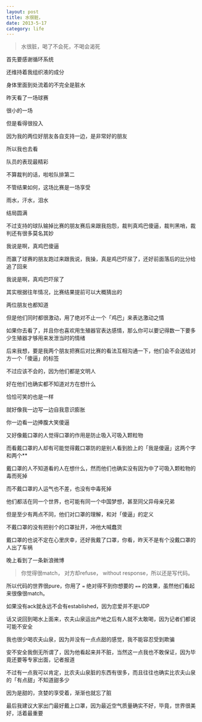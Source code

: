 ```yaml
---
layout: post
title: 水很脏，
date: 2013-5-17
category: life
---
```


> 水很脏，喝了不会死，不喝会渴死

首先要感谢循环系统

还维持着我组织液的成分

身体里面到处流着的不完全是脏水

昨天看了一场球赛

很小的一场

但是看得很投入

因为我的两位好朋友各自支持一边，是非常好的朋友

所以我也去看

队员的表现最精彩

不算裁判的话，啦啦队排第二

不管结果如何，这场比赛是一场享受

雨水，汗水，泪水

结局圆满

不过支持的球队输掉比赛的朋友赛后来跟我抱怨，裁判真鸡巴傻逼，裁判黑哨，裁判还有很多莫名其妙

我说是啊，真鸡巴傻逼

而赢了球赛的朋友跑过来跟我说，我操，真是鸡巴吓尿了，还好前面落后的比分给追了回来

我说是啊，真鸡巴吓尿了

其实根据往年情况，比赛结果提前可以大概猜出的

两位朋友也都知道

但是他们同时都很激动，用了绝对不止一个「鸡巴」来表达激动之情

如果你去看了，并且你也喜欢用生殖器官表达感情，那么你可以要记得数一下要多少生殖器才够用来发泄当时的情绪

后来我想，要是我两个朋友把赛后对比赛的看法互相沟通一下，他们会不会送给对方一个「傻逼」的标签

不过应该不会的，因为他们都是文明人

好在他们也确实都不知道对方在想什么

恰恰可笑的也是一样

就好像我一边写一边自我意识膨胀

你一边看一边捧腹大笑傻逼

又好像戴口罩的人觉得口罩的作用是防止吸入可吸入颗粒物

而看戴口罩的人却有可能觉得戴口罩防的是别人看到脸上的「我是傻逼」这两个字和两个**

戴口罩的人不知道看的人在想什么，然而他们也确实没有因为中了可吸入颗粒物的毒而死掉

而不戴口罩的人运气也不差，也没有中毒死掉

他们都活在同一个世界，也可能有同一个中国梦想，甚至同父异母亲兄弟

但是至少有两点不同，他们对口罩的理解，和对「傻逼」的定义

不戴口罩的没有把别个的口罩扯开，冲他大喊蠢货

戴口罩的也说不定在心里庆幸，还好我戴了口罩，你看，昨天不是有个没戴口罩的人出了车祸

晚上看到了一条新浪微博

> 你觉得很match， 对方却refuse， without response，所以还是写代码。

所以代码的世界很pure，你用了 `=` 绝对得不到你想要的 `==` 的效果，虽然他们看起来很像很match。

如果没有ack就永远不会有established，因为恋爱并不是UDP

话又说回到喝水上面来，农夫山泉运出产地之后有人就不太敢喝，因为记者们都说可能不安全

我也很少喝农夫山泉，因为并没有一点点甜的感觉，我不能容忍受到欺骗

安不安全我倒无所谓了，因为他看起来并不脏，当然这一点我也不敢保证，因为毕竟还要等专家出面，记者报道

不过有一点我可以肯定，比农夫山泉脏的东西有很多，而且往往也确实比农夫山泉的「有点甜」不知道甜多少

因为是甜的，贪婪的享受着，渐渐也就忘了脏

最后我建议大家出门最好戴上口罩，因为最近空气质量确实不好，毕竟，世界很美好，活着最重要

